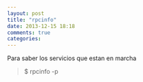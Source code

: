 ```yaml
---
layout: post
title: "rpcinfo"
date: 2013-12-15 18:18
comments: true
categories: 
---
```

Para saber los servicios que estan en marcha

>$ rpcinfo -p

